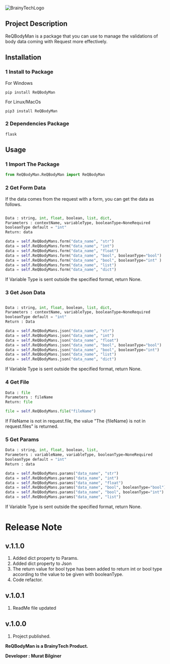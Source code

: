 ![BrainyTechLogo](https://brainytech.net/wp-content/uploads/2023/11/brainy-tech-site.png)

## Project Description

ReQBodyMan is a package that you can use to manage the validations of body data coming with Request more effectively.

## Installation

### 1 Install to Package

For Windows

```
pip install ReQBodyMan
```

For Linux/MacOs

```
pip3 install ReQBodyMan
``` 

### 2 Dependencies Package

`flask`

## Usage

### 1 Import The Package

```py
from ReQBodyMan.ReQBodyMan import ReQBodyMan
```

### 2 Get Form Data

If the data comes from the request with a form, you can get the data as follows.

```py

Data : string, int, float, boolean, list, dict,  
Parameters : contextName, variableType, booleanType=NoneRequired
booleanType default = "int"
Return: data

data = self.ReQBodyMans.form("data_name", "str")
data = self.ReQBodyMans.form("data_name", "int")
data = self.ReQBodyMans.form("data_name", "float")
data = self.ReQBodyMans.form("data_name", "bool", booleanType="bool")
data = self.ReQBodyMans.form("data_name", "bool", booleanType="int" )
data = self.ReQBodyMans.form("data_name", "list")
data = self.ReQBodyMans.form("data_name", "dict")
```

If Variable Type is sent outside the specified format, return None.

### 3 Get Json Data

```py

Data : string, int, float, boolean, list, dict,  
Parameters : contextName, variableType, booleanType=NoneRequired
booleanType default = "int"
Return : Data

data = self.ReQBodyMans.json("data_name", "str")
data = self.ReQBodyMans.json("data_name", "int")
data = self.ReQBodyMans.json("data_name", "float")
data = self.ReQBodyMans.json("data_name", "bool", booleanType="bool")
data = self.ReQBodyMans.json("data_name", "bool", booleanType="int")
data = self.ReQBodyMans.json("data_name", "list")
data = self.ReQBodyMans.json("data_name", "dict")
```

If Variable Type is sent outside the specified format, return None.

### 4 Get File

```py
Data : file
Parameters : fileName
Return: file

file = self.ReQBodyMans.file("fileName")
```
If FileName is not in request.file, the value "The {fileName} is not in request.files" is returned.

### 5 Get Params

```py
Data : string, int, float, boolean, list,  
Parameters : variableName, variableType, booleanType=NoneRequired
booleanType default = "int"
Return : data

data = self.ReQBodyMans.params("data_name", "str")
data = self.ReQBodyMans.params("data_name", "int")
data = self.ReQBodyMans.params("data_name", "float")
data = self.ReQBodyMans.params("data_name", "bool", booleanType="bool")
data = self.ReQBodyMans.params("data_name", "bool", booleanType="int")
data = self.ReQBodyMans.params("data_name", "list")
```

If Variable Type is sent outside the specified format, return None.

# Release Note

## v.1.1.0

1. Added dict property to Params.
2. Added dict property to Json
3. The return value for bool type has been added to return int or bool type according to the value to be given with booleanType.
4. Code refactor.

## v.1.0.1

1. ReadMe file updated

## v.1.0.0

1. Project published.


**ReQBodyMan is a BrainyTech Product.**

**Developer : Murat Bilginer**